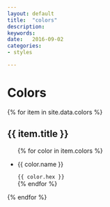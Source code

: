 ```yaml
---
layout: default
title:  "colors"
description: 
keywords: 
date:   2016-09-02
categories: 
- styles

---
```

# Colors #


{% for item in site.data.colors %}
<h2>{{ item.title }}</h2>
<ul class="color-list">
	{% for color in item.colors %}	
		<li class="color-swatch">
			<div class="swatch-color {{ color.css }}"></div>
			<div class="swatch-label">
				<p>{{ color.name }}</p>
				<code>{{ color.hex }}</code>
			</div>
		</li>
	{% endfor %}
</ul>
{% endfor %}



<!--
<div class="color-chip brand-primary"></div>
<div class="color-chip brand-blue-lt"></div>
<div class="color-chip brand-blue-med"></div>
<div class="color-chip brand-blue-dk"></div>
<div class="color-chip brand-red"></div>
<div class="color-chip gray-base"></div>
<div class="color-chip gray-darker"></div>
<div class="color-chip gray-dark"></div>
<div class="color-chip gray"></div>
<div class="color-chip gray-light"></div>
<div class="color-chip gray-lighter"></div>
-->
